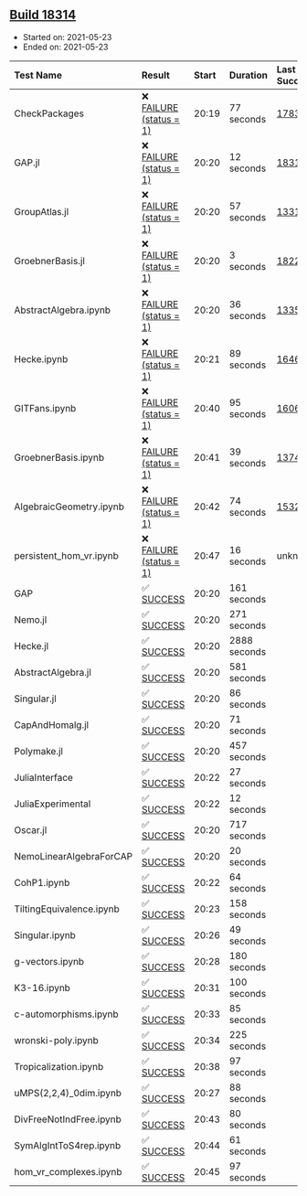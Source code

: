 ## [Build 18314](https://oscarci.mathematik.uni-kl.de/job/oscar/18314/)

* Started on: 2021-05-23
* Ended on: 2021-05-23

| Test Name    | Result | Start | Duration | Last Success | First Failure |
|:-------------|:-------|:------|:---------|:-------------|:--------------|
| CheckPackages | ❌ [FAILURE (status = 1)](https://oscarci.mathematik.uni-kl.de/job/oscar/18314/artifact/logs/build-18314/CheckPackages.log) | 20:19 | 77 seconds | [17832](https://oscarci.mathematik.uni-kl.de/job/oscar/17832/) | [17833](https://oscarci.mathematik.uni-kl.de/job/oscar/17833/) |
| GAP.jl | ❌ [FAILURE (status = 1)](https://oscarci.mathematik.uni-kl.de/job/oscar/18314/artifact/logs/build-18314/GAP.jl.log) | 20:20 | 12 seconds | [18312](https://oscarci.mathematik.uni-kl.de/job/oscar/18312/) | [18313](https://oscarci.mathematik.uni-kl.de/job/oscar/18313/) |
| GroupAtlas.jl | ❌ [FAILURE (status = 1)](https://oscarci.mathematik.uni-kl.de/job/oscar/18314/artifact/logs/build-18314/GroupAtlas.jl.log) | 20:20 | 57 seconds | [13311](https://oscarci.mathematik.uni-kl.de/job/oscar/13311/) | [13312](https://oscarci.mathematik.uni-kl.de/job/oscar/13312/) |
| GroebnerBasis.jl | ❌ [FAILURE (status = 1)](https://oscarci.mathematik.uni-kl.de/job/oscar/18314/artifact/logs/build-18314/GroebnerBasis.jl.log) | 20:20 | 3 seconds | [18228](https://oscarci.mathematik.uni-kl.de/job/oscar/18228/) | [18229](https://oscarci.mathematik.uni-kl.de/job/oscar/18229/) |
| AbstractAlgebra.ipynb | ❌ [FAILURE (status = 1)](https://oscarci.mathematik.uni-kl.de/job/oscar/18314/artifact/logs/build-18314/AbstractAlgebra.ipynb.log) | 20:20 | 36 seconds | [13355](https://oscarci.mathematik.uni-kl.de/job/oscar/13355/) | [13356](https://oscarci.mathematik.uni-kl.de/job/oscar/13356/) |
| Hecke.ipynb | ❌ [FAILURE (status = 1)](https://oscarci.mathematik.uni-kl.de/job/oscar/18314/artifact/logs/build-18314/Hecke.ipynb.log) | 20:21 | 89 seconds | [16463](https://oscarci.mathematik.uni-kl.de/job/oscar/16463/) | [16464](https://oscarci.mathematik.uni-kl.de/job/oscar/16464/) |
| GITFans.ipynb | ❌ [FAILURE (status = 1)](https://oscarci.mathematik.uni-kl.de/job/oscar/18314/artifact/logs/build-18314/GITFans.ipynb.log) | 20:40 | 95 seconds | [16068](https://oscarci.mathematik.uni-kl.de/job/oscar/16068/) | [16069](https://oscarci.mathematik.uni-kl.de/job/oscar/16069/) |
| GroebnerBasis.ipynb | ❌ [FAILURE (status = 1)](https://oscarci.mathematik.uni-kl.de/job/oscar/18314/artifact/logs/build-18314/GroebnerBasis.ipynb.log) | 20:41 | 39 seconds | [13748](https://oscarci.mathematik.uni-kl.de/job/oscar/13748/) | [13749](https://oscarci.mathematik.uni-kl.de/job/oscar/13749/) |
| AlgebraicGeometry.ipynb | ❌ [FAILURE (status = 1)](https://oscarci.mathematik.uni-kl.de/job/oscar/18314/artifact/logs/build-18314/AlgebraicGeometry.ipynb.log) | 20:42 | 74 seconds | [15322](https://oscarci.mathematik.uni-kl.de/job/oscar/15322/) | [15323](https://oscarci.mathematik.uni-kl.de/job/oscar/15323/) |
| persistent_hom_vr.ipynb | ❌ [FAILURE (status = 1)](https://oscarci.mathematik.uni-kl.de/job/oscar/18314/artifact/logs/build-18314/persistent_hom_vr.ipynb.log) | 20:47 | 16 seconds | unknown | unknown |
| GAP | ✅ [SUCCESS](https://oscarci.mathematik.uni-kl.de/job/oscar/18314/artifact/logs/build-18314/GAP.log) | 20:20 | 161 seconds |  |  |
| Nemo.jl | ✅ [SUCCESS](https://oscarci.mathematik.uni-kl.de/job/oscar/18314/artifact/logs/build-18314/Nemo.jl.log) | 20:20 | 271 seconds |  |  |
| Hecke.jl | ✅ [SUCCESS](https://oscarci.mathematik.uni-kl.de/job/oscar/18314/artifact/logs/build-18314/Hecke.jl.log) | 20:20 | 2888 seconds |  |  |
| AbstractAlgebra.jl | ✅ [SUCCESS](https://oscarci.mathematik.uni-kl.de/job/oscar/18314/artifact/logs/build-18314/AbstractAlgebra.jl.log) | 20:20 | 581 seconds |  |  |
| Singular.jl | ✅ [SUCCESS](https://oscarci.mathematik.uni-kl.de/job/oscar/18314/artifact/logs/build-18314/Singular.jl.log) | 20:20 | 86 seconds |  |  |
| CapAndHomalg.jl | ✅ [SUCCESS](https://oscarci.mathematik.uni-kl.de/job/oscar/18314/artifact/logs/build-18314/CapAndHomalg.jl.log) | 20:20 | 71 seconds |  |  |
| Polymake.jl | ✅ [SUCCESS](https://oscarci.mathematik.uni-kl.de/job/oscar/18314/artifact/logs/build-18314/Polymake.jl.log) | 20:20 | 457 seconds |  |  |
| JuliaInterface | ✅ [SUCCESS](https://oscarci.mathematik.uni-kl.de/job/oscar/18314/artifact/logs/build-18314/JuliaInterface.log) | 20:22 | 27 seconds |  |  |
| JuliaExperimental | ✅ [SUCCESS](https://oscarci.mathematik.uni-kl.de/job/oscar/18314/artifact/logs/build-18314/JuliaExperimental.log) | 20:22 | 12 seconds |  |  |
| Oscar.jl | ✅ [SUCCESS](https://oscarci.mathematik.uni-kl.de/job/oscar/18314/artifact/logs/build-18314/Oscar.jl.log) | 20:20 | 717 seconds |  |  |
| NemoLinearAlgebraForCAP | ✅ [SUCCESS](https://oscarci.mathematik.uni-kl.de/job/oscar/18314/artifact/logs/build-18314/NemoLinearAlgebraForCAP.log) | 20:20 | 20 seconds |  |  |
| CohP1.ipynb | ✅ [SUCCESS](https://oscarci.mathematik.uni-kl.de/job/oscar/18314/artifact/logs/build-18314/CohP1.ipynb.log) | 20:22 | 64 seconds |  |  |
| TiltingEquivalence.ipynb | ✅ [SUCCESS](https://oscarci.mathematik.uni-kl.de/job/oscar/18314/artifact/logs/build-18314/TiltingEquivalence.ipynb.log) | 20:23 | 158 seconds |  |  |
| Singular.ipynb | ✅ [SUCCESS](https://oscarci.mathematik.uni-kl.de/job/oscar/18314/artifact/logs/build-18314/Singular.ipynb.log) | 20:26 | 49 seconds |  |  |
| g-vectors.ipynb | ✅ [SUCCESS](https://oscarci.mathematik.uni-kl.de/job/oscar/18314/artifact/logs/build-18314/g-vectors.ipynb.log) | 20:28 | 180 seconds |  |  |
| K3-16.ipynb | ✅ [SUCCESS](https://oscarci.mathematik.uni-kl.de/job/oscar/18314/artifact/logs/build-18314/K3-16.ipynb.log) | 20:31 | 100 seconds |  |  |
| c-automorphisms.ipynb | ✅ [SUCCESS](https://oscarci.mathematik.uni-kl.de/job/oscar/18314/artifact/logs/build-18314/c-automorphisms.ipynb.log) | 20:33 | 85 seconds |  |  |
| wronski-poly.ipynb | ✅ [SUCCESS](https://oscarci.mathematik.uni-kl.de/job/oscar/18314/artifact/logs/build-18314/wronski-poly.ipynb.log) | 20:34 | 225 seconds |  |  |
| Tropicalization.ipynb | ✅ [SUCCESS](https://oscarci.mathematik.uni-kl.de/job/oscar/18314/artifact/logs/build-18314/Tropicalization.ipynb.log) | 20:38 | 97 seconds |  |  |
| uMPS(2,2,4)_0dim.ipynb | ✅ [SUCCESS](https://oscarci.mathematik.uni-kl.de/job/oscar/18314/artifact/logs/build-18314/uMPS-2-2-4-_0dim.ipynb.log) | 20:27 | 88 seconds |  |  |
| DivFreeNotIndFree.ipynb | ✅ [SUCCESS](https://oscarci.mathematik.uni-kl.de/job/oscar/18314/artifact/logs/build-18314/DivFreeNotIndFree.ipynb.log) | 20:43 | 80 seconds |  |  |
| SymAlgIntToS4rep.ipynb | ✅ [SUCCESS](https://oscarci.mathematik.uni-kl.de/job/oscar/18314/artifact/logs/build-18314/SymAlgIntToS4rep.ipynb.log) | 20:44 | 61 seconds |  |  |
| hom_vr_complexes.ipynb | ✅ [SUCCESS](https://oscarci.mathematik.uni-kl.de/job/oscar/18314/artifact/logs/build-18314/hom_vr_complexes.ipynb.log) | 20:45 | 97 seconds |  |  |
